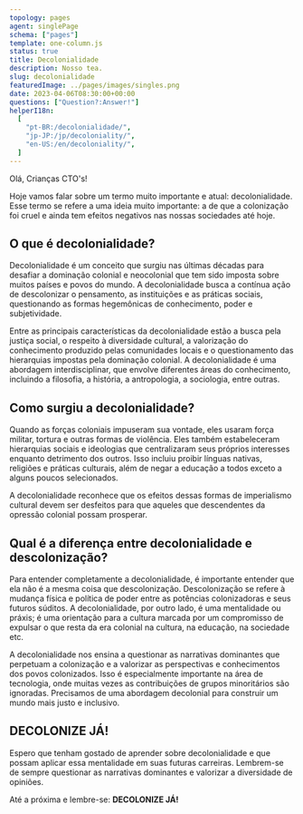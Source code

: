 ```yaml
---
topology: pages
agent: singlePage
schema: ["pages"]
template: one-column.js
status: true
title: Decolonialidade
description: Nosso tea.
slug: decolonialidade
featuredImage: ../pages/images/singles.png
date: 2023-04-06T08:30:00+00:00
questions: ["Question?:Answer!"]
helperI18n:
  [
    "pt-BR:/decolonialidade/",
    "jp-JP:/jp/decoloniality/",
    "en-US:/en/decoloniality/",
  ]
---
```


Olá, Crianças CTO's!

Hoje vamos falar sobre um termo muito importante e atual: decolonialidade. Esse termo se refere a uma ideia muito importante: a de que a colonização foi cruel e ainda tem efeitos negativos nas nossas sociedades até hoje.

## O que é decolonialidade?

Decolonialidade é um conceito que surgiu nas últimas décadas para desafiar a dominação colonial e neocolonial que tem sido imposta sobre muitos países e povos do mundo. A decolonialidade busca a contínua ação de descolonizar o pensamento, as instituições e as práticas sociais, questionando as formas hegemônicas de conhecimento, poder e subjetividade.

Entre as principais características da decolonialidade estão a busca pela justiça social, o respeito à diversidade cultural, a valorização do conhecimento produzido pelas comunidades locais e o questionamento das hierarquias impostas pela dominação colonial. A decolonialidade é uma abordagem interdisciplinar, que envolve diferentes áreas do conhecimento, incluindo a filosofia, a história, a antropologia, a sociologia, entre outras.

## Como surgiu a decolonialidade?

Quando as forças coloniais impuseram sua vontade, eles usaram força militar, tortura e outras formas de violência. Eles também estabeleceram hierarquias sociais e ideologias que centralizaram seus próprios interesses enquanto detrimento dos outros. Isso incluiu proibir línguas nativas, religiões e práticas culturais, além de negar a educação a todos exceto a alguns poucos selecionados.

A decolonialidade reconhece que os efeitos dessas formas de imperialismo cultural devem ser desfeitos para que aqueles que descendentes da opressão colonial possam prosperar.

## Qual é a diferença entre decolonialidade e descolonização?

Para entender completamente a decolonialidade, é importante entender que ela não é a mesma coisa que descolonização. Descolonização se refere à mudança física e política de poder entre as potências colonizadoras e seus futuros súditos. A decolonialidade, por outro lado, é uma mentalidade ou práxis; é uma orientação para a cultura marcada por um compromisso de expulsar o que resta da era colonial na cultura, na educação, na sociedade etc.

A decolonialidade nos ensina a questionar as narrativas dominantes que perpetuam a colonização e a valorizar as perspectivas e conhecimentos dos povos colonizados. Isso é especialmente importante na área de tecnologia, onde muitas vezes as contribuições de grupos minoritários são ignoradas. Precisamos de uma abordagem decolonial para construir um mundo mais justo e inclusivo.

## DECOLONIZE JÁ!

Espero que tenham gostado de aprender sobre decolonialidade e que possam aplicar essa mentalidade em suas futuras carreiras. Lembrem-se de sempre questionar as narrativas dominantes e valorizar a diversidade de opiniões.

Até a próxima e lembre-se: **DECOLONIZE JÁ!**
